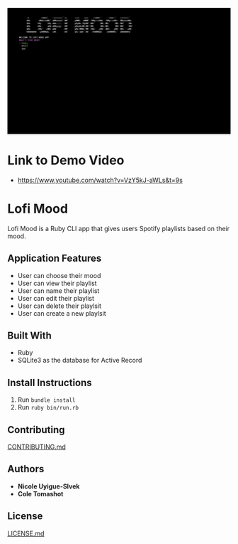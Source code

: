 ![](https://github.com/nicsiv/lofi-mood/blob/master/db/ezgif.com-gif-maker%20(1).gif)

# Link to Demo Video
*  https://www.youtube.com/watch?v=VzY5kJ-aWLs&t=9s

# Lofi Mood

Lofi Mood is a Ruby CLI app that gives users Spotify playlists based on their mood.


## Application Features

* User can choose their mood
* User can view their playlist
* User can name their playlist
* User can edit their playlist
* User can delete their playlsit
* User can create a new playlsit

## Built With

* Ruby
* SQLite3 as the database for Active Record

## Install Instructions

1. Run ```bundle install```
2. Run ```ruby bin/run.rb```

## Contributing

[CONTRIBUTING.md](https://gist.github.com/dbcastillo/75308bee09c36e8e8aedd58a6de0e37f)

## Authors

* **Nicole Uyigue-Slvek**
* **Cole Tomashot**

## License

[LICENSE.md](LICENSE.md)
